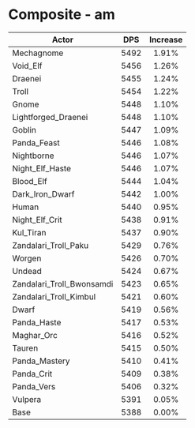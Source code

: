 # Composite - am
| Actor | DPS | Increase |
|---|:---:|:---:|
|Mechagnome|5492|1.91%|
|Void_Elf|5456|1.26%|
|Draenei|5455|1.24%|
|Troll|5454|1.22%|
|Gnome|5448|1.10%|
|Lightforged_Draenei|5448|1.10%|
|Goblin|5447|1.09%|
|Panda_Feast|5446|1.08%|
|Nightborne|5446|1.07%|
|Night_Elf_Haste|5446|1.07%|
|Blood_Elf|5444|1.04%|
|Dark_Iron_Dwarf|5442|1.00%|
|Human|5440|0.95%|
|Night_Elf_Crit|5438|0.91%|
|Kul_Tiran|5437|0.90%|
|Zandalari_Troll_Paku|5429|0.76%|
|Worgen|5426|0.70%|
|Undead|5424|0.67%|
|Zandalari_Troll_Bwonsamdi|5423|0.65%|
|Zandalari_Troll_Kimbul|5421|0.60%|
|Dwarf|5419|0.56%|
|Panda_Haste|5417|0.53%|
|Maghar_Orc|5416|0.52%|
|Tauren|5415|0.50%|
|Panda_Mastery|5410|0.41%|
|Panda_Crit|5409|0.38%|
|Panda_Vers|5406|0.32%|
|Vulpera|5391|0.05%|
|Base|5388|0.00%|
